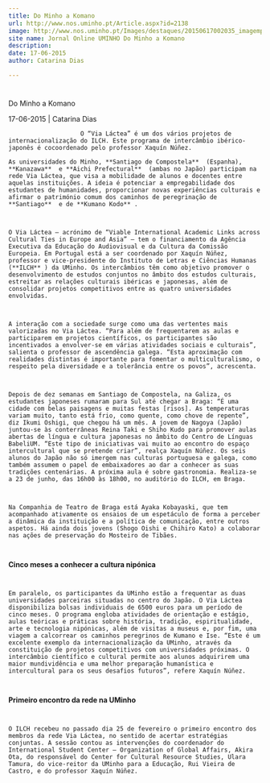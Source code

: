 ```yaml
---
title: Do Minho a Komano
url: http://www.nos.uminho.pt/Article.aspx?id=2138
image: http://www.nos.uminho.pt/Images/destaques/20150617002035_imagempeq.jpg
site name: Jornal Online UMINHO Do Minho a Komano
description: 
date: 17-06-2015
author: Catarina Dias

---
```


# 

Do Minho a Komano

17-06-2015 | Catarina Dias

                        O “Via Láctea” é um dos vários projetos de internacionalização do ILCH. Este programa de intercâmbio ibérico-japonês é cocoordenado pelo professor Xaquín Núñez.

	As universidades do Minho, **Santiago de Compostela**  (Espanha), **Kanazawa**  e **Aichi Prefectural**  (ambas no Japão) participam na rede Via Láctea, que visa a mobilidade de alunos e docentes entre aquelas instituições. A ideia é potenciar a empregabilidade dos estudantes de humanidades, proporcionar novas experiências culturais e afirmar o património comum dos caminhos de peregrinação de **Santiago**  e de **Kumano Kodo** .

	 

	O Via Láctea – acrónimo de “Viable International Academic Links across Cultural Ties in Europe and Asia” – tem o financiamento da Agência Executiva da Educação do Audiovisual e da Cultura da Comissão Europeia. Em Portugal está a ser coordenado por Xaquín Núñez, professor e vice-presidente do Instituto de Letras e Ciências Humanas (**ILCH** ) da UMinho. Os intercâmbios têm como objetivo promover o desenvolvimento de estudos conjuntos no âmbito dos estudos culturais, estreitar as relações culturais ibéricas e japonesas, além de consolidar projetos competitivos entre as quatro universidades envolvidas.

	 

	A interação com a sociedade surge como uma das vertentes mais valorizadas no Via Láctea. “Para além de frequentarem as aulas e participarem em projetos científicos, os participantes são incentivados a envolver-se em várias atividades sociais e culturais”, salienta o professor de ascendência galega. “Esta aproximação com realidades distintas é importante para fomentar o multiculturalismo, o respeito pela diversidade e a tolerância entre os povos”, acrescenta.

	 

	Depois de dez semanas em Santiago de Compostela, na Galiza, os estudantes japoneses rumaram para Sul até chegar a Braga: “É uma cidade com belas paisagens e muitas festas [risos]. As temperaturas variam muito, tanto está frio, como quente, como chove de repente”, diz Ikumi Oshigi, que chegou há um mês. A jovem de Nagoya (Japão) juntou-se às conterrâneas Reina Taki e Shiho Kudo para promover aulas abertas de língua e cultura japonesas no âmbito do Centro de Línguas BabeliUM. “Este tipo de iniciativas vai muito ao encontro do espaço intercultural que se pretende criar”, realça Xaquín Núñez. Os seis alunos do Japão não só imergem nas culturas portuguesa e galega, como também assumem o papel de embaixadores ao dar a conhecer as suas tradições centenárias. A próxima aula é sobre gastronomia. Realiza-se a 23 de junho, das 16h00 às 18h00, no auditório do ILCH, em Braga.

	 

	Na Companhia de Teatro de Braga está Ayaka Kobayaski, que tem acompanhado ativamente os ensaios de um espetáculo de forma a perceber a dinâmica da instituição e a política de comunicação, entre outros aspetos. Há ainda dois jovens (Shogo Oishi e Chihiro Kato) a colaborar nas ações de preservação do Mosteiro de Tibães.

	 

**Cinco meses a conhecer a cultura nipónica** 

	 

	Em paralelo, os participantes da UMinho estão a frequentar as duas universidades parceiras situadas no centro do Japão. O Via Láctea disponibiliza bolsas individuais de 6500 euros para um período de cinco meses. O programa engloba atividades de orientação e estágio, aulas teóricas e práticas sobre história, tradição, espiritualidade, arte e tecnologia nipónicas, além de visitas a museus e, por fim, uma viagem a calcorrear os caminhos peregrinos de Kumano e Ise. “Este é um excelente exemplo da internacionalização da UMinho, através da constituição de projetos competitivos com universidades próximas. O intercâmbio científico e cultural permite aos alunos adquirirem uma maior mundividência e uma melhor preparação humanística e intercultural para os seus desafios futuros”, refere Xaquín Núñez. 

	 

**Primeiro encontro da rede na UMinho** 

	 

	O ILCH recebeu no passado dia 25 de fevereiro o primeiro encontro dos membros da rede Via Láctea, no sentido de acertar estratégias conjuntas. A sessão contou as intervenções do coordenador do International Student Center – Organization of Global Affairs, Akira Ota, do responsável do Center for Cultural Resource Studies, Ulara Tamura, do vice-reitor da UMinho para a Educação, Rui Vieira de Castro, e do professor Xaquín Núñez.

	 

